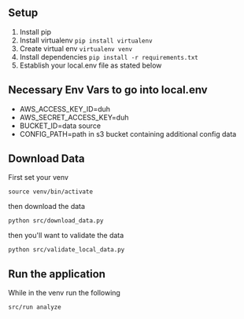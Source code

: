 ## Setup

1. Install pip
2. Install virtualenv `pip install virtualenv`
3. Create virtual env `virtualenv venv`
4. Install dependencies `pip install -r requirements.txt`
5. Establish your local.env file as stated below

## Necessary Env Vars to go into local.env

- AWS_ACCESS_KEY_ID=duh
- AWS_SECRET_ACCESS_KEY=duh
- BUCKET_ID=data source
- CONFIG_PATH=path in s3 bucket containing additional config data

## Download Data

First set your venv

`source venv/bin/activate`

then download the data

`python src/download_data.py`

then you'll want to validate the data

`python src/validate_local_data.py`

## Run the application

While in the venv run the following

`src/run analyze`

